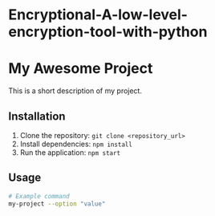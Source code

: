 # Encryptional-A-low-level-encryption-tool-with-python 
# My Awesome Project

This is a short description of my project.

## Installation

1.  Clone the repository: `git clone <repository_url>`
2.  Install dependencies: `npm install`
3.  Run the application: `npm start`

## Usage

```bash
# Example command
my-project --option "value"